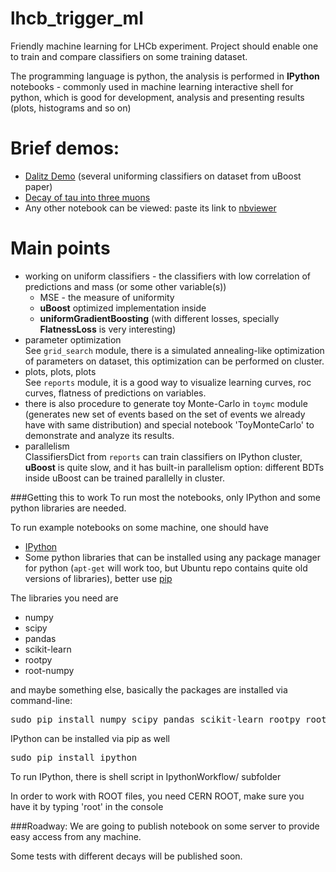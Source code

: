 # lhcb_trigger_ml
Friendly machine learning for LHCb experiment. 
Project should enable one to train and compare classifiers on some training dataset.

The programming language is python,
the analysis is performed in __IPython__ notebooks - commonly used in machine learning interactive shell for python, which is good for development, analysis and presenting results (plots, histograms and so on)


# Brief demos:
* [Dalitz Demo](http://nbviewer.ipython.org/github/anaderi/lhcb_trigger_ml/blob/master/IPythonWorkflow/DalitzDemo.ipynb) (several uniforming classifiers on dataset from uBoost paper)
* [Decay of tau into three muons](http://nbviewer.ipython.org/github/anaderi/lhcb_trigger_ml/blob/master/IPythonWorkflow/TauIntoMuons.ipynb)
* Any other notebook can be viewed: paste its link to [nbviewer](http://nbviewer.ipython.org)  

# Main points
* working on uniform classifiers - the classifiers with low correlation of predictions and mass (or some other variable(s))
  * MSE - the measure of uniformity
  * __uBoost__ optimized implementation inside
  * __uniformGradientBoosting__ (with different losses, specially __FlatnessLoss__ is very interesting)
* parameter optimization  <br />
  See `grid_search` module, there is a simulated annealing-like optimization of parameters on dataset, this optimization can be performed on cluster.
* plots, plots, plots <br />
  See `reports` module, it is a good way to visualize learning curves, roc curves, flatness of predictions on variables.
* there is also procedure to generate toy Monte-Carlo in `toymc` module <br />
  (generates new set of events based on the set of events we already have with same distribution) and special notebook 'ToyMonteCarlo' to demonstrate and analyze its results. 
* parallelism <br />
  ClassifiersDict from `reports` can train classifiers on IPython cluster, <br />
  __uBoost__ is quite slow, and it has built-in parallelism option: different BDTs inside uBoost can be trained parallelly in cluster.

###Getting this to work
To run most the notebooks, only IPython and some python libraries are needed.

To run example notebooks on some machine, one should have
* [IPython](http://ipython.org/install.html)
* Some python libraries that can be installed using any package manager for python
  (`apt-get` will work too, but Ubuntu repo contains quite old versions of libraries),
  better use [pip](http://pip-installer.org)
  

The libraries you need are
* numpy 
* scipy
* pandas
* scikit-learn 
* rootpy  
* root-numpy

and maybe something else, basically the packages are installed via command-line:
<pre>sudo pip install numpy scipy pandas scikit-learn rootpy root-numpy</pre>
IPython can be installed via pip as well
<pre>sudo pip install ipython</pre>
To run IPython, there is shell script in IpythonWorkflow/ subfolder

In order to work with ROOT files, you need CERN ROOT, make sure you have it by typing 'root' in the console


###Roadway:
We are going to publish notebook on some server to provide easy access from any machine.

Some tests with different decays will be published soon.
